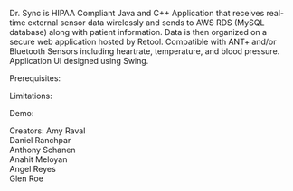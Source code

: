 Dr. Sync is HIPAA Compliant Java and C++ Application that receives real-time external sensor data wirelessly and sends to AWS RDS (MySQL database) along with patient information. Data is then organized on a secure web application hosted by Retool. Compatible with ANT+ and/or Bluetooth Sensors including heartrate, temperature, and blood pressure. Application UI designed using Swing.  

Prerequisites:  

Limitations:  

Demo:  


Creators: 
Amy Raval  
Daniel Ranchpar  
Anthony Schanen  
Anahit Meloyan  
Angel Reyes  
Glen Roe  

